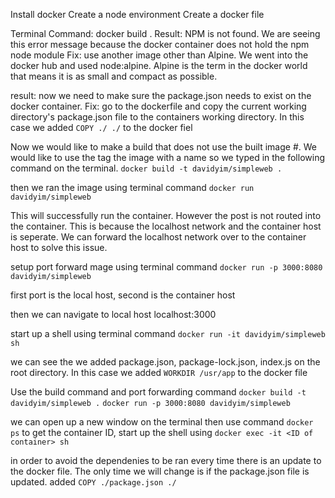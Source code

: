 Install docker
Create a node environment
Create a docker file

Terminal Command: 
docker build . 
Result: NPM is not found. We are seeing this error message because the docker container does not hold the npm node module
Fix: use another image other than Alpine. We went into the docker hub and used node:alpine. Alpine is the term in the docker world that means it is as small and compact as possible.


result: now we need to make sure the package.json needs to exist on the docker container. 
Fix: go to the dockerfile and copy the current working directory's package.json file to the containers working directory. In this case we added ```COPY ./ ./``` to the docker fiel

Now we would like to make a build that does not use the built image #. We would like to use the tag the image with a name so we typed in the following command on the terminal. 
```docker build -t davidyim/simpleweb .```

then we ran the image using terminal command ```docker run davidyim/simpleweb```

This will successfully run the container. However the post is not routed into the container. This is because the localhost network and the container host is seperate. We can forward the localhost network over to the container host to solve this issue.

setup port forward mage using terminal command ```docker run -p 3000:8080 davidyim/simpleweb```

first port is the local host, second is the container host

then we can navigate to local host localhost:3000 

start up a shell using terminal command ```docker run -it davidyim/simpleweb sh```

we can see the we added package.json, package-lock.json, index.js on the root directory.  In this case we added ```WORKDIR /usr/app``` to the docker file

Use the build command and port forwarding command
```docker build -t davidyim/simpleweb .```
```docker run -p 3000:8080 davidyim/simpleweb```

we can open up a new window on the terminal then use command
```docker ps``` to get the container ID, start up the shell using ```docker exec -it <ID of container> sh```

in order to avoid the dependenies to be ran every time there is an update to the docker file. The only time we will change is if the package.json file is updated.  added ```COPY ./package.json ./```

